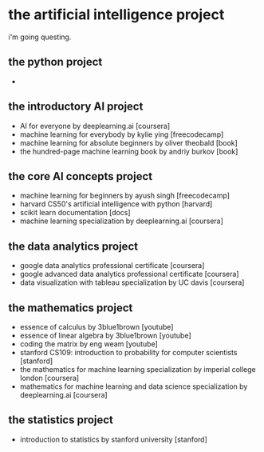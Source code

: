 # the artificial intelligence project

i'm going questing.

## the python project
* 

## the introductory AI project
* AI for everyone by deeplearning.ai [coursera]
* machine learning for everybody by kylie ying [freecodecamp]
* machine learning for absolute beginners by oliver theobald [book]
* the hundred-page machine learning book by andriy burkov [book]

## the core AI concepts project
* machine learning for beginners by ayush singh [freecodecamp]
* harvard CS50's artificial intelligence with python [harvard]
* scikit learn documentation [docs]
* machine learning specialization by deeplearning.ai [coursera]

## the data analytics project
* google data analytics professional certificate [coursera]
* google advanced data analytics professional certificate [coursera]
* data visualization with tableau specialization by UC davis [coursera]

## the mathematics project
* essence of calculus by 3blue1brown [youtube]
* essence of linear algebra by 3blue1brown [youtube]
* coding the matrix by eng weam [youtube]
* stanford CS109: introduction to probability for computer scientists [stanford]
* the mathematics for machine learning specialization by imperial college london [coursera]
* mathematics for machine learning and data science specialization by deeplearning.ai [coursera]

## the statistics project
* introduction to statistics by stanford university [stanford]
